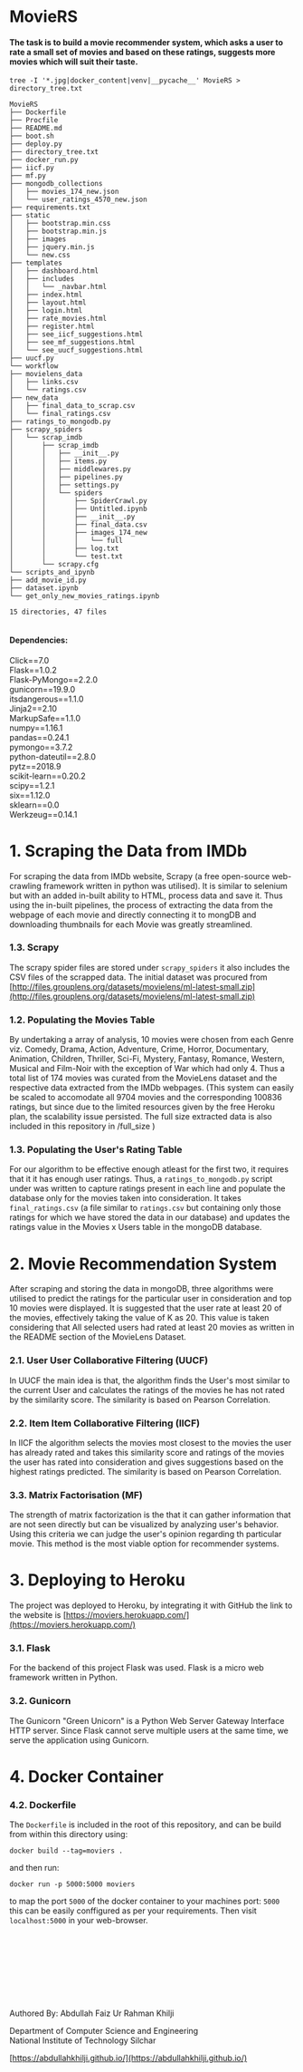 # MovieRS
#### The task is to build a movie recommender system, which asks a user to rate a small set of movies and based on these ratings, suggests more movies which will suit their taste.


```
tree -I '*.jpg|docker_content|venv|__pycache__' MovieRS > directory_tree.txt
```

```
MovieRS
├── Dockerfile
├── Procfile
├── README.md
├── boot.sh
├── deploy.py
├── directory_tree.txt
├── docker_run.py
├── iicf.py
├── mf.py
├── mongodb_collections
│   ├── movies_174_new.json
│   └── user_ratings_4570_new.json
├── requirements.txt
├── static
│   ├── bootstrap.min.css
│   ├── bootstrap.min.js
│   ├── images
│   ├── jquery.min.js
│   └── new.css
├── templates
│   ├── dashboard.html
│   ├── includes
│   │   └── _navbar.html
│   ├── index.html
│   ├── layout.html
│   ├── login.html
│   ├── rate_movies.html
│   ├── register.html
│   ├── see_iicf_suggestions.html
│   ├── see_mf_suggestions.html
│   └── see_uucf_suggestions.html
├── uucf.py
└── workflow
├── movielens_data
│   ├── links.csv
│   └── ratings.csv
├── new_data
│   ├── final_data_to_scrap.csv
│   └── final_ratings.csv
├── ratings_to_mongodb.py
├── scrapy_spiders
│   └── scrap_imdb
│       ├── scrap_imdb
│       │   ├── __init__.py
│       │   ├── items.py
│       │   ├── middlewares.py
│       │   ├── pipelines.py
│       │   ├── settings.py
│       │   └── spiders
│       │       ├── SpiderCrawl.py
│       │       ├── Untitled.ipynb
│       │       ├── __init__.py
│       │       ├── final_data.csv
│       │       ├── images_174_new
│       │       │   └── full
│       │       ├── log.txt
│       │       └── test.txt
│       └── scrapy.cfg
└── scripts_and_ipynb
├── add_movie_id.py
├── dataset.ipynb
└── get_only_new_movies_ratings.ipynb

15 directories, 47 files


```

#### Dependencies:

Click==7.0  <br>
Flask==1.0.2 <br>
Flask-PyMongo==2.2.0 <br>
gunicorn==19.9.0 <br>
itsdangerous==1.1.0 <br>
Jinja2==2.10 <br>
MarkupSafe==1.1.0 <br>
numpy==1.16.1 <br>
pandas==0.24.1 <br>
pymongo==3.7.2 <br>
python-dateutil==2.8.0 <br>
pytz==2018.9 <br>
scikit-learn==0.20.2 <br>
scipy==1.2.1 <br>
six==1.12.0 <br>
sklearn==0.0 <br>
Werkzeug==0.14.1 <br>



# 1. Scraping the Data from IMDb
For scraping the data  from IMDb website, Scrapy (a free open-source web-crawling framework written in python was utilised). It is similar to selenium but with an added in-built ability to HTML, process data and save it.
Thus using the in-built pipelines, the process of extracting the data from the webpage of each movie and directly connecting it to mongDB and downloading thumbnails for each Movie was greatly streamlined.

### 1.3. Scrapy
The scrapy spider files are stored  under `scrapy_spiders`  it also includes the CSV files of the scrapped data. The initial dataset was procured from [http://files.grouplens.org/datasets/movielens/ml-latest-small.zip](http://files.grouplens.org/datasets/movielens/ml-latest-small.zip)

### 1.2. Populating the Movies Table
By undertaking a array of analysis, 10 movies were chosen from each Genre viz. Comedy, Drama, Action, Adventure, Crime, Horror, Documentary, Animation, Children, Thriller, Sci-Fi, Mystery, Fantasy, Romance, Western, Musical and Film-Noir with the exception of War which had only 4. Thus a total list of 174 movies was curated from the MovieLens dataset and the respective data extracted from the IMDb webpages. (This system can easily be scaled to accomodate all 9704 movies and the corresponding 100836 ratings, but since due to the limited resources given by the free Heroku plan, the scalability issue persisted. The full size extracted data is also included in this repository in /full_size ) 

### 1.3. Populating the User's Rating Table
For our algorithm to be effective enough atleast for the first two, it requires that it it has enough user ratings. Thus,  a  `ratings_to_mongodb.py`  script under was written to capture ratings present in each line and populate the database only for the movies taken into consideration. It takes `final_ratings.csv` (a file similar to `ratings.csv` but containing only those ratings for which we have stored the data in our database) and updates the ratings value in the Movies x Users table in the mongoDB database.





# 2. Movie Recommendation System
After scraping and storing the data in mongoDB, three algorithms were utilised to predict the ratings for the particular user in consideration and top 10 movies were displayed.
It is suggested that the user rate at least 20 of the movies, effectively taking the value of K as 20. This value is taken considering that All selected users had rated at least 20 movies as written in the README section of the MovieLens Dataset.

### 2.1. User User Collaborative Filtering (UUCF)
In UUCF the main idea is that, the algorithm finds the User's most similar to the current User and calculates the ratings of the movies he has not rated by the similarity score. The similarity is based on Pearson Correlation.
### 2.2. Item Item Collaborative Filtering (IICF)
In IICF the algorithm selects the movies most closest to the movies the user has already rated and takes this similarity score and ratings of the movies the user has rated into consideration and gives suggestions based on the highest ratings predicted. The similarity is based on Pearson Correlation.
### 3.3. Matrix Factorisation (MF)
The strength of matrix factorization is the that it can gather information that are not seen directly but can be visualized by analyzing user's behavior. Using this criteria we can judge the user's opinion regarding th particular movie. This method is the most viable option for recommender systems.



# 3. Deploying to Heroku
The project was deployed to Heroku, by integrating it with GitHub the link to the website is [https://moviers.herokuapp.com/](https://moviers.herokuapp.com/)

### 3.1. Flask
For the backend of this project Flask was used. Flask is a micro web framework written in Python.

### 3.2. Gunicorn
The Gunicorn "Green Unicorn" is a Python Web Server Gateway Interface HTTP server.  Since Flask cannot serve multiple users at the same time, we serve the application using Gunicorn. 


# 4. Docker Container
### 4.2. Dockerfile
The `Dockerfile`  is included in the root of this repository, and can be build from within this directory using:

```
docker build --tag=moviers .
```

and then run:
```
docker run -p 5000:5000 moviers
```
to map the port `5000` of the docker container to your machines port: `5000` this can be easily conffigured as per your requirements.  Then visit `localhost:5000` in your web-browser.




<br>
<br>
<br>
<br>
<br>
<br>
<br>



Authored By: Abdullah Faiz Ur Rahman Khilji

Department of Computer Science and Engineering <br>
National Institute of Technology Silchar <br>

[https://abdullahkhilji.github.io/](https://abdullahkhilji.github.io/)
